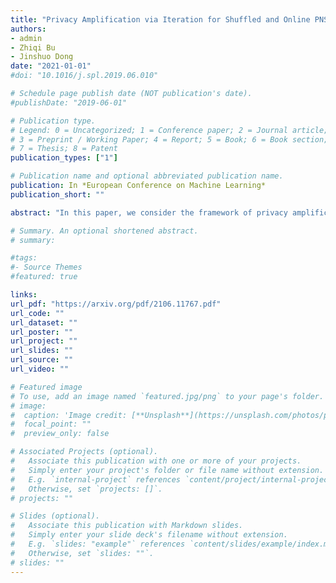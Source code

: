 ```yaml
---
title: "Privacy Amplification via Iteration for Shuffled and Online PNSGD"
authors:
- admin
- Zhiqi Bu
- Jinshuo Dong
date: "2021-01-01"
#doi: "10.1016/j.spl.2019.06.010"

# Schedule page publish date (NOT publication's date).
#publishDate: "2019-06-01"

# Publication type.
# Legend: 0 = Uncategorized; 1 = Conference paper; 2 = Journal article;
# 3 = Preprint / Working Paper; 4 = Report; 5 = Book; 6 = Book section;
# 7 = Thesis; 8 = Patent
publication_types: ["1"]

# Publication name and optional abbreviated publication name.
publication: In *European Conference on Machine Learning*
publication_short: ""

abstract: "In this paper, we consider the framework of privacy amplification via iteration, which is originally proposed by Feldman et al. and subsequently simplified by Asoodeh et al. in their analysis via the contraction coefficient. This line of work focuses on the study of the privacy guarantees obtained by the projected noisy stochastic gradient descent (PNSGD) algorithm with hidden intermediate updates. A limitation in the existing literature is that only the early stopped PNSGD has been studied, while no result has been proved on the more widely-used PNSGD applied on a shuffled dataset. Moreover, no scheme has been yet proposed regarding how to decrease the injected noise when new data are received in an online fashion. In this work, we first prove a privacy guarantee for shuffled PNSGD, which is investigated asymptotically when the noise is fixed for each sample size n but reduced at a predetermined rate when n increases, in order to achieve the convergence of privacy loss. We then analyze the online setting and provide a faster decaying scheme for the magnitude of the injected noise that also guarantees the convergence of privacy loss."

# Summary. An optional shortened abstract.
# summary: 

#tags:
#- Source Themes
#featured: true

links:
url_pdf: "https://arxiv.org/pdf/2106.11767.pdf"
url_code: ""
url_dataset: ""
url_poster: ""
url_project: ""
url_slides: ""
url_source: ""
url_video: ""

# Featured image
# To use, add an image named `featured.jpg/png` to your page's folder. 
# image: 
#  caption: 'Image credit: [**Unsplash**](https://unsplash.com/photos/pLCdAaMFLTE)'
#  focal_point: ""
#  preview_only: false

# Associated Projects (optional).
#   Associate this publication with one or more of your projects.
#   Simply enter your project's folder or file name without extension.
#   E.g. `internal-project` references `content/project/internal-project/index.md`.
#   Otherwise, set `projects: []`.
# projects: ""

# Slides (optional).
#   Associate this publication with Markdown slides.
#   Simply enter your slide deck's filename without extension.
#   E.g. `slides: "example"` references `content/slides/example/index.md`.
#   Otherwise, set `slides: ""`.
# slides: ""
---
```

